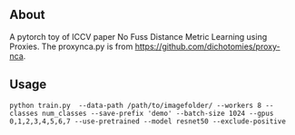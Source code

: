 ## About 

A pytorch toy of ICCV paper No Fuss Distance Metric Learning using Proxies.  The proxynca.py is from https://github.com/dichotomies/proxy-nca.



## Usage

```python train.py  --data-path /path/to/imagefolder/ --workers 8 --classes num_classes --save-prefix 'demo' --batch-size 1024 --gpus 0,1,2,3,4,5,6,7 --use-pretrained --model resnet50 --exclude-positive```

